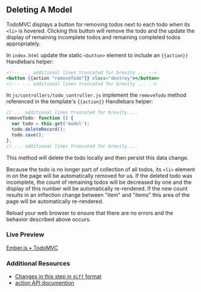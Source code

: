 ## Deleting A Model

TodoMVC displays a button for removing todos next to each todo when its `<li>` is hovered. Clicking this button will remove the todo and the update the display of remaining incomplete todos and remaining completed todos appropriately.

In `index.html` update the static `<button>` element to include an `{{action}}` Handlebars helper:

```handlebars
<!--- ... additional lines truncated for brevity ... -->
<button {{action "removeTodo"}} class="destroy"></button>
<!--- ... additional lines truncated for brevity ... -->
```

In `js/controllers/todo_controller.js` implement the `removeTodo` method referenced in the template's `{{action}}` Handlebars helper:

```javascript
// ... additional lines truncated for brevity ...
removeTodo: function () {
  var todo = this.get('model');
  todo.deleteRecord();
  todo.save();
},
// ... additional lines truncated for brevity ...
```

This method will delete the todo locally and then persist this data change.

Because the todo is no longer part of collection of all todos, its `<li>` element in on the page will be automatically removed for us. If the deleted todo was incomplete, the count of remaining todos will be decreased by one and the display of this number will be automatically re-rendered. If the new count results in an inflection change between "item" and "items" this area of the page will be automatically re-rendered.

Reload your web browser to ensure that there are no errors and the behavior described above occurs. 

### Live Preview
<a class="jsbin-embed" href="http://jsbin.com/asokal/2/embed?live">Ember.js • TodoMVC</a><script src="http://static.jsbin.com/js/embed.js"></script>

### Additional Resources

  * [Changes in this step in `diff` format](https://github.com/emberjs/quickstart-code-sample/commit/dfffa6edfa98d8948715a755e04cd03890336969)
  * [action API documention](/api/classes/Ember.Handlebars.helpers.html#method_action)
